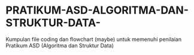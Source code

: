 # PRATIKUM-ASD-ALGORITMA-DAN-STRUKTUR-DATA-
Kumpulan file coding dan flowchart (maybe) untuk memenuhi penilaian Pratikum ASD (Algoritma dan Struktur Data)
